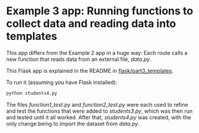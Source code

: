 # Example 3 app: Running functions to collect data and reading data into templates  

This app differs from the Example 2 app in a huge way: Each route calls a new function that reads data from an external file, *data.py*.

This Flask app is explained in the README in [flask/part3_templates](../).

To run it (assuming you have Flask installed):

```bash
python students4.py
```

The files *function1_test.py* and *function2_test.py* were each used to refine and test the functions that were added to *students3.py*, which was then run and tested until it all worked. After that, *students4.py* was created, with the only change being to import the dataset from *data.py*.
